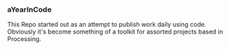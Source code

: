 ### aYearInCode
This Repo started out as an attempt to publish work daily using code. Obviously it's become something of a toolkit for assorted projects based in Processing.

